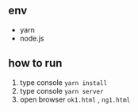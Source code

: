 ## env
+ yarn
+ node.js

## how to run
1. type console `yarn install`
2. type console `yarn server`
3. open browser `ok1.html` , `ng1.html`

